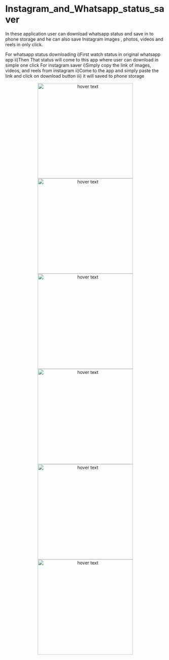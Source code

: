 
# Instagram_and_Whatsapp_status_saver
In these application user can download whatsapp status and save in to phone storage and he can also save Instagram images , photos, videos and reels in only click.

For whatsapp status downloading
 i)First watch status in original whatsapp app
 ii)Then That status will come to this app where user can download in simple one click
For instagram saver
 i)Simply copy the link of images, videos, and reels from instagram 
 ii)Come to the app and simply paste the link and click on download button 
 iii) it will saved to phone storage
 
 <p align="center">
  <img src="https://user-images.githubusercontent.com/68633415/130080596-73ac2a0d-c8d1-4fae-bd65-f958fddef2a1.jpg" width="300" title="hover text">
  <img src="https://user-images.githubusercontent.com/68633415/130315873-b5931670-91c7-4b4a-9131-92a3ea7f389f.jpg" width="300" title="hover text">
 <img src="https://user-images.githubusercontent.com/68633415/130315875-bd5bf559-b9de-428a-8725-5d91197fbc24.jpg" width="300" title="hover text">
 <img src="https://user-images.githubusercontent.com/68633415/130315876-4c93c432-7daa-4060-aa82-2d7dbaa8fda3.jpg" width="300" title="hover text">
 <img src="https://user-images.githubusercontent.com/68633415/130315877-9b14ffac-765b-465a-a72c-63718fb75e9d.jpg" width="300" title="hover text">
 <img src="https://user-images.githubusercontent.com/68633415/130315878-0d2ab985-0a83-4f06-9162-cd51046f3d83.jpg" width="300" title="hover text">
</p>
 


